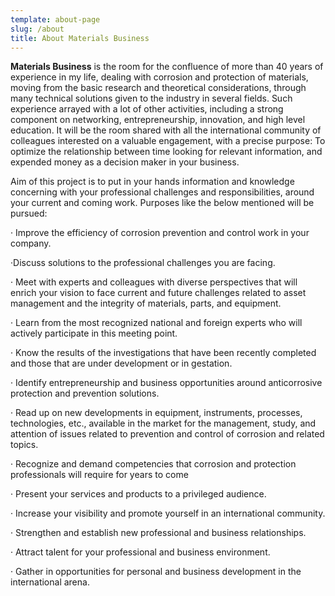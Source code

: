 ```yaml
---
template: about-page
slug: /about
title: About Materials Business
---
```

**Materials Business** is the room for the confluence of more than 40 years of experience in my life, dealing with corrosion and protection of materials, moving from the basic research and theoretical considerations, through many technical solutions given to the industry in several fields. Such experience arrayed with a lot of other activities, including a strong component on networking, entrepreneurship, innovation, and high level education. It will be the room shared with all the international community of colleagues interested on a valuable engagement, with a precise purpose: To optimize the relationship between time looking for relevant information, and expended money as a decision maker in your business.

 Aim of this project is to put in your hands information and knowledge concerning with your professional challenges and responsibilities, around your current and coming work. Purposes like the below mentioned will be pursued:

· Improve the efficiency of corrosion prevention and control work in your company.

·Discuss solutions to the professional challenges you are facing.

· Meet with experts and colleagues with diverse perspectives that will enrich your vision to face current and future challenges related to asset management and the integrity of materials, parts, and equipment.

· Learn from the most recognized national and foreign experts who will actively participate in this meeting point.

· Know the results of the investigations that have been recently completed and those that are under development or in gestation.

· Identify entrepreneurship and business opportunities around anticorrosive protection and prevention solutions.

· Read up on new developments in equipment, instruments, processes, technologies, etc., available in the market for the management, study, and attention of issues related to prevention and control of corrosion and related topics.

· Recognize and demand competencies that corrosion and protection professionals will require for years to come

· Present your services and products to a privileged audience.

· Increase your visibility and promote yourself in an international community.

· Strengthen and establish new professional and business relationships.

· Attract talent for your professional and business environment.

· Gather in opportunities for personal and business development in the international arena.
